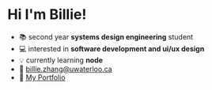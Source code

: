 # Hi I'm Billie!

- 📚 second year **systems design engineering** student
- 💻 interested in **software development and ui/ux design**
- 💡 currently learning **node**
- 💌 billie.zhang@uwaterloo.ca
- 📌 [My Portfolio](https://billiezhang.vercel.app/)

